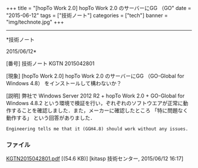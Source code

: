 ﻿+++
title = "[hopTo Work 2.0] hopTo Work 2.0 のサーバーにGG （GO"
date = "2015-06-12"
tags = ["技術ノート"]
categories = ["tech"]
banner = "img/technote.jpg"
+++

-----------------------------------------------------------------------------------------------------------------------------

*技術ノート

2015/06/12*


[番号]
技術ノート KGTN 2015042801

[現象]
[hopTo Work 2.0] hopTo Work 2.0 のサーバーにGG （GO-Global for Windows
4.8） をインストールして構わないか？

[説明]
弊社で Windows Server 2012 R2 + hopTo Work 2.0 + GO-Global for Windows
4.8.2
という環境で検証を行い，ぞれぞれのソフトウエアが正常に動作することを確認しました．また，メーカーに確認したところ
「特に問題なく動作する」 という回答がありました．

    Engineering tells me that it (GGH4.8) should work without any issues.


### ファイル

 
 


[KGTN2015042801.pdf](http://techreport.kitasp.net/attachments/download/1906/KGTN2015042801.pdf)
 [(54.6 KB)] [kitasp 技術センター, 2015/06/12
16:17]


 


 

